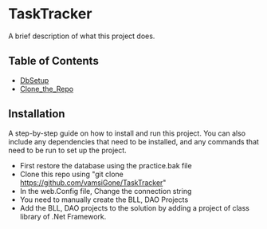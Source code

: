 # TaskTracker

A brief description of what this project does.

## Table of Contents

- [DbSetup](#DbSetup)
- [Clone_the_Repo](#Clone_the_Repo)


## Installation

A step-by-step guide on how to install and run this project. You can also include any dependencies that need to be installed, and any commands that need to be run to set up the project.

- First restore the database using the practice.bak file
- Clone this repo using "git clone https://github.com/vamsiGone/TaskTracker"
- In the web.Config file, Change the connection string
- You need to manually create the BLL, DAO Projects
- Add the BLL, DAO projects to the solution by adding a project of class library of .Net Framework.


    
    
    
    


